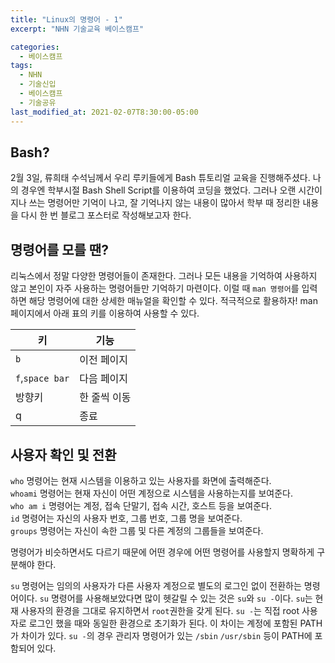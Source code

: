 ```yaml
---
title: "Linux의 명령어 - 1"
excerpt: "NHN 기술교육 베이스캠프"

categories:
  - 베이스캠프
tags:
  - NHN
  - 기술신입
  - 베이스캠프
  - 기술공유
last_modified_at: 2021-02-07T8:30:00-05:00
---
```


## Bash?

2월 3일, 류희태 수석님께서 우리 루키들에게 Bash 튜토리얼 교육을 진행해주셨다. 나의 경우엔 학부시절 Bash Shell Script를 이용하여 코딩을 했었다. 그러나 오랜 시간이 지나 쓰는 명령어만 기억이 나고, 잘 기억나지 않는 내용이 많아서 학부 때 정리한 내용을 다시 한 번 블로그 포스터로 작성해보고자 한다.

## 명령어를 모를 땐?

리눅스에서 정말 다양한 명령어들이 존재한다. 그러나 모든 내용을 기억하여 사용하지 않고 본인이 자주 사용하는 명령어들만 기억하기 마련이다. 이럴 때 `man 명령어`를 입력하면 해당 명령어에 대한 상세한 매뉴얼을 확인할 수 있다. 적극적으로 활용하자! man 페이지에서 아래 표의 키를 이용하여 사용할 수 있다.

| 키              | 기능         |
| --------------- | ------------ |
| `b`             | 이전 페이지  |
| `f`,`space bar` | 다음 페이지  |
| 방향키          | 한 줄씩 이동 |
| q               | 종료         |

## 사용자 확인 및 전환

`who` 명령어는 현재 시스템을 이용하고 있는 사용자를 화면에 출력해준다.<br>
`whoami` 명령어는 현재 자신이 어떤 계정으로 시스템을 사용하는지를 보여준다.<br>
`who am i` 명령어는 계정, 접속 단말기, 접속 시간, 호스트 등을 보여준다.<br>
`id` 명령어는 자신의 사용자 번호, 그룹 번호, 그룹 명을 보여준다.<br>
`groups` 명령어는 자신이 속한 그룹 및 다른 계정의 그룹들을 보여준다.<br>

명령어가 비슷하면서도 다르기 때문에 어떤 경우에 어떤 명령어를 사용할지 명확하게 구분해야 한다.

`su` 명령어는 임의의 사용자가 다른 사용자 계정으로 별도의 로그인 없이 전환하는 명령어이다.
`su` 명령어를 사용해보았다면 많이 헷갈릴 수 있는 것은 `su`와 `su -`이다.
`su`는 현재 사용자의 환경을 그대로 유지하면서 `root`권한을 갖게 된다.
`su -`는 직접 root 사용자로 로그인 했을 때와 동일한 환경으로 초기화가 된다.
이 차이는 계정에 포함된 PATH가 차이가 있다. `su -`의 경우 관리자 명령어가 있는 `/sbin` `/usr/sbin` 등이 PATH에 포함되어 있다.
